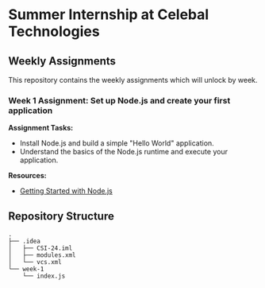 # Summer Internship at Celebal Technologies

## Weekly Assignments

This repository contains the weekly assignments which will unlock by week. 

### Week 1 Assignment: Set up Node.js and create your first application

**Assignment Tasks:**
- Install Node.js and build a simple "Hello World" application.
- Understand the basics of the Node.js runtime and execute your application.

**Resources:**
- [Getting Started with Node.js](https://direct.nodejs.org/en/docs/guides/getting-started-guidetestlink2)


## Repository Structure

```plaintext
.
├── .idea
│   ├── CSI-24.iml
│   ├── modules.xml
│   └── vcs.xml
└── week-1
    └── index.js

    

